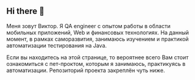 ## Hi there 👋

Меня зовут Виктор. Я QA engineer с опытом работы в области мобильных приложений, Web и финансовых технологиях.
На данный момент, в рамках саморазвития, занимаюсь изучением и практикой автоматизации тестирования на Java.

Если вы находитесь на этой странице, то вероятнее всего Вам стоит ознакомиться с пет-проктом, которым я занимаюсь, практикуясь в автоматизации.
Репозиторий проекта закреплён чуть ниже.
